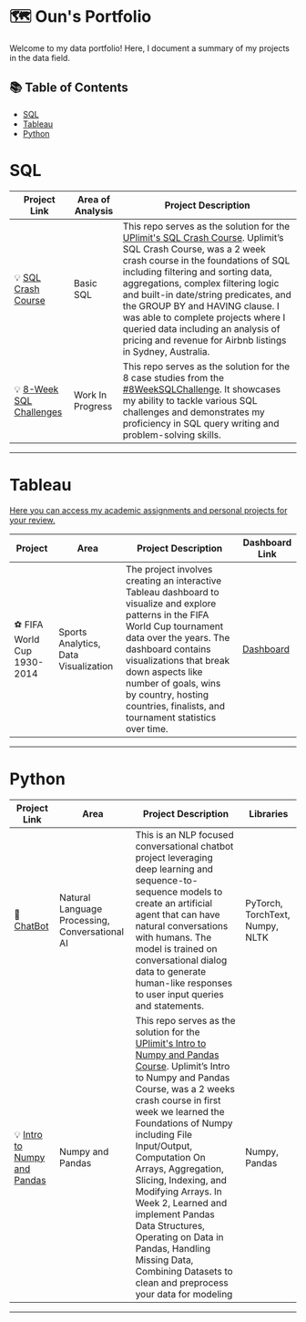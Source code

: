 # 🗺 Oun's Portfolio

Welcome to my data portfolio! Here, I document a summary of my projects in the data field. 

## 📚 Table of Contents
- [SQL](#sql)
- [Tableau](#tableau)
- [Python](#python)
  
# SQL

| Project Link | Area of Analysis | Project Description | 
|---|---|---|
| 💡 [SQL Crash Course](https://github.com/OunMuhammads/SQL-Projects/tree/main/SQL%20Crash%20Course) | Basic SQL | This repo serves as the solution for the [UPlimit's SQL Crash Course](https://uplimit.com/course/sql-crash-course). Uplimit’s SQL Crash Course, was a 2 week crash course in the foundations of SQL including filtering and sorting data, aggregations, complex filtering logic and built-in date/string predicates, and the GROUP BY and HAVING clause. I was able to complete projects where I queried data including an analysis of pricing and revenue for Airbnb listings in Sydney, Australia. | 
| 💡 [8-Week SQL Challenges](https://github.com/OunMuhammads/8weeksqlchallenge) | Work In Progress | This repo serves as the solution for the 8 case studies from the [#8WeekSQLChallenge](https://8weeksqlchallenge.com). It showcases my ability to tackle various SQL challenges and demonstrates my proficiency in SQL query writing and problem-solving skills. | 

***
# Tableau
[Here you can access my academic assignments and personal projects for your review.](https://public.tableau.com/app/profile/oun.muhammad)

| Project |  Area | Project Description | Dashboard Link |
|---|---|---|---|
| :soccer: FIFA World Cup 1930-2014 | Sports Analytics, Data Visualization | The project involves creating an interactive Tableau dashboard to visualize and explore patterns in the FIFA World Cup tournament data over the years. The dashboard contains visualizations that break down aspects like number of goals, wins by country, hosting countries, finalists, and tournament statistics over time. | [Dashboard](https://public.tableau.com/app/profile/oun.muhammad/viz/FIFAWorldCup1994-2014/FIFAWorldCup1930-2014) |
***
# Python

| Project Link | Area | Project Description | Libraries |    
|---|---|---|---|
|:robot: [ChatBot](https://github.com/OunMuhammads/pytorch-ChatBot#readme) | Natural Language Processing, Conversational AI | This is an NLP focused conversational chatbot project leveraging deep learning and sequence-to-sequence models to create an artificial agent that can have natural conversations with humans. The model is trained on conversational dialog data to generate human-like responses to user input queries and statements. | PyTorch, TorchText, Numpy, NLTK | 
|💡 [Intro to Numpy and Pandas](https://github.com/OunMuhammads/Intro_to_Numpy_and_Pandas) | Numpy and Pandas | This repo serves as the solution for the [UPlimit's Intro to Numpy and Pandas Course](https://uplimit.com/course/intro-to-numpy-and-pandas). Uplimit’s Intro to Numpy and Pandas Course, was a 2 weeks crash course in first week we learned the Foundations of Numpy including File Input/Output, Computation On Arrays, Aggregation, Slicing, Indexing, and Modifying Arrays. In Week 2, Learned and implement Pandas Data Structures, Operating on Data in Pandas, Handling Missing Data, Combining Datasets to clean and preprocess your data for modeling | Numpy, Pandas | 

***
